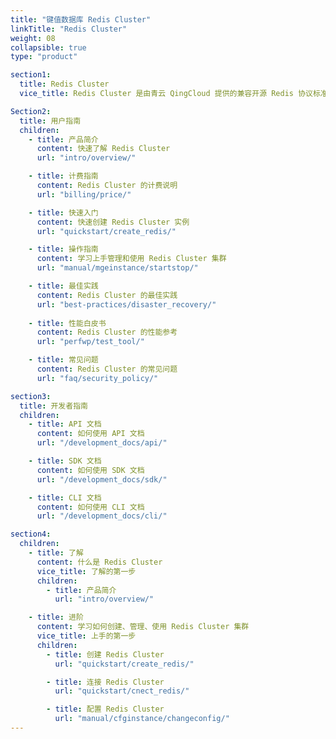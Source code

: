 ```yaml
---
title: "键值数据库 Redis Cluster"
linkTitle: "Redis Cluster"
weight: 08
collapsible: true
type: "product"

section1:
  title: Redis Cluster
  vice_title: Redis Cluster 是由青云 QingCloud 提供的兼容开源 Redis 协议标准的缓存数据库服务，为您提供即开即用、安全可靠、弹性扩容、便捷易用的在线分布式缓存能力。

Section2:
  title: 用户指南
  children:
    - title: 产品简介
      content: 快速了解 Redis Cluster
      url: "intro/overview/"

    - title: 计费指南
      content: Redis Cluster 的计费说明
      url: "billing/price/"

    - title: 快速入门
      content: 快速创建 Redis Cluster 实例 
      url: "quickstart/create_redis/"

    - title: 操作指南
      content: 学习上手管理和使用 Redis Cluster 集群
      url: "manual/mgeinstance/startstop/"

    - title: 最佳实践
      content: Redis Cluster 的最佳实践
      url: "best-practices/disaster_recovery/"
  
    - title: 性能白皮书
      content: Redis Cluster 的性能参考
      url: "perfwp/test_tool/"

    - title: 常见问题
      content: Redis Cluster 的常见问题
      url: "faq/security_policy/"

section3:
  title: 开发者指南
  children:
    - title: API 文档
      content: 如何使用 API 文档
      url: "/development_docs/api/"

    - title: SDK 文档
      content: 如何使用 SDK 文档
      url: "/development_docs/sdk/"

    - title: CLI 文档
      content: 如何使用 CLI 文档
      url: "/development_docs/cli/"

section4:
  children:
    - title: 了解
      content: 什么是 Redis Cluster
      vice_title: 了解的第一步
      children:
        - title: 产品简介
          url: "intro/overview/"

    - title: 进阶
      content: 学习如何创建、管理、使用 Redis Cluster 集群
      vice_title: 上手的第一步
      children: 
        - title: 创建 Redis Cluster
          url: "quickstart/create_redis/"

        - title: 连接 Redis Cluster
          url: "quickstart/cnect_redis/"

        - title: 配置 Redis Cluster
          url: "manual/cfginstance/changeconfig/"
---
```


<!-- type: "product" 这个参数表明这是一个产品index页面 -->
<!-- section1 为产品index页面 主标题 副标题 video  video_img为视频图片  -->
<!-- section2 为产品index页面 第一个大块的用户文档配置  -->
<!-- section3 为产品index页面 第二个大块的开发者文档配置  -->
<!-- section4 为产品index页面 第三个大块的学习路径配置  -->